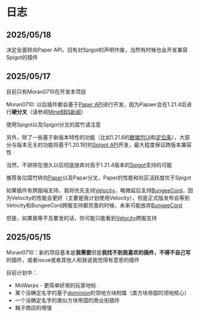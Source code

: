 # 日志

## 2025/05/18

决定全面转向Paper API，旧有对Spigot的声明作废，当然有时候也会开发兼容Spigot的插件

## 2025/05/17

目前只有Moran0710在开发本项目

Moran0710: 以后插件都会基于[Paper API](https://jd.papermc.io/paper/1.21.5/)进行开发，因为Papaer会在1.21.4后进行**硬分叉**（请参阅[MineBBS新闻](https://www.minebbs.com/threads/paper.32419/)）

使用Spigot以及Spigot分叉的腐竹请注意

另外，除了一些基于新版本特性的功能（比如1.21.6的[数据包UI](https://www.bilibili.com/video/BV1NUEcz5E4b)和[定位条](https://www.bilibili.com/video/BV1gwLtzSEAb)），大部分与版本无关的功能将基于1.20.1时的[Spigot API](https://bukkit.windit.net/javadoc/)开发，最大程度保证跨版本兼容性

当然，不排除在很久以后彻底放弃对高于1.21.4版本的[Spigot](https://www.spigotmc.org/wiki/spigot/)支持的可能

推荐各位腐竹转向[Paper](https://papermc.io/)以及Papar分叉，Paper的性能和社区活跃度优于Spigot

如果插件有跨服端支持，我将优先支持[Velocity](https://papermc.io/software/velocity)，略微延后支持[BungeeCord](https://www.spigotmc.org/wiki/bungeecord/)，因为Velocity的性能会更好（主要是我计划使用Velocity），但是正式版发布会等到Velocity和BungeeCord跨服支持都完善的时候，未来可能放弃[BungeeCord](https://www.spigotmc.org/wiki/bungeecord/)

但是，如果我等不及要发的话，你可能只能看到[Velocity](https://papermc.io/software/velocity)跨服支持
## 2025/05/15

Moran0710：新的项目基本是**我需要**但是**我找不到我喜欢的插件，不得不自己写**的插件，或者issue或者其他人和我说我觉得有意思的插件

目前计划中：
 - MoWarps - 更简单好用的玩家地标
 - 某个没确定名字的基于[dominion](https://dominion.lunadeer.cn/)的领地方块附属（类方块帝国的领地核心）
 - 一个没确定名字的类似方块帝国的商业街插件
 - 箱子商店的增强